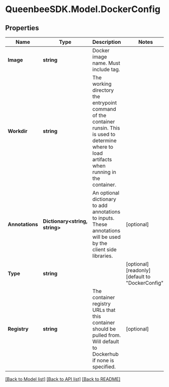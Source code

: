 
# QueenbeeSDK.Model.DockerConfig

## Properties

Name | Type | Description | Notes
------------ | ------------- | ------------- | -------------
**Image** | **string** | Docker image name. Must include tag. | 
**Workdir** | **string** | The working directory the entrypoint command of the container runsin. This is used to determine where to load artifacts when running in the container. | 
**Annotations** | **Dictionary&lt;string, string&gt;** | An optional dictionary to add annotations to inputs. These annotations will be used by the client side libraries. | [optional] 
**Type** | **string** |  | [optional] [readonly] [default to "DockerConfig"]
**Registry** | **string** | The container registry URLs that this container should be pulled from. Will default to Dockerhub if none is specified. | [optional] 

[[Back to Model list]](../README.md#documentation-for-models)
[[Back to API list]](../README.md#documentation-for-api-endpoints)
[[Back to README]](../README.md)

